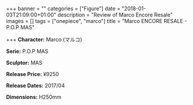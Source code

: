 +++
banner = ""
categories = ["Figure"]
date = "2018-01-03T21:09:00+01:00"
description = "Review of Marco Encore Resale"
images = []
tags = ["onepiece", "marco"]
title = "Marco ENCORE RESALE - P.O.P MAS"

+++
**Character:** Marco (マルコ)

**Serie:** P.O.P MAS

**Sculptor:** MAS

**Release Price:** ¥9250

**Release Dates:** 2017/04

**Dimensions:** H250mm